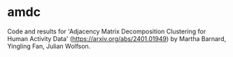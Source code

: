 # amdc
Code and results for 'Adjacency Matrix Decomposition Clustering for Human Activity Data' (https://arxiv.org/abs/2401.01949) by Martha Barnard, Yingling Fan, Julian Wolfson.
